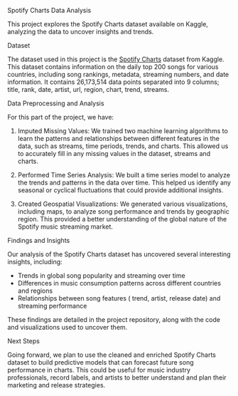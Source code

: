 Spotify Charts Data Analysis

This project explores the Spotify Charts dataset available on Kaggle, analyzing the data to uncover insights and trends.

Dataset

The dataset used in this project is the [Spotify Charts](https://www.kaggle.com/datasets/dhruvildave/spotify-charts) dataset from Kaggle. This dataset contains information on the daily top 200 songs for various countries, including song rankings, metadata, streaming numbers, and date information. It contains 26,173,514 data points separated into 9 columns; title, rank, date, artist, url, region, chart, trend, streams.

Data Preprocessing and Analysis

For this part of the project, we have:

1. Imputed Missing Values: We trained two machine learning algorithms to learn the patterns and relationships between different features in the data, such as streams, time periods, trends, and charts. This allowed us to accurately fill in any missing values in the dataset, streams and charts. 

2. Performed Time Series Analysis: We built a time series model to analyze the trends and patterns in the data over time. This helped us identify any seasonal or cyclical fluctuations that could provide additional insights.

3. Created Geospatial Visualizations: We generated various visualizations, including maps, to analyze song performance and trends by geographic region. This provided a better understanding of the global nature of the Spotify music streaming market.

Findings and Insights

Our analysis of the Spotify Charts dataset has uncovered several interesting insights, including:

- Trends in global song popularity and streaming over time
- Differences in music consumption patterns across different countries and regions
- Relationships between song features ( trend, artist, release date) and streaming performance

These findings are detailed in the project repository, along with the code and visualizations used to uncover them.

Next Steps

Going forward, we plan to use the cleaned and enriched Spotify Charts dataset to build predictive models that can forecast future song performance in charts. This could be useful for music industry professionals, record labels, and artists to better understand and plan their marketing and release strategies.
